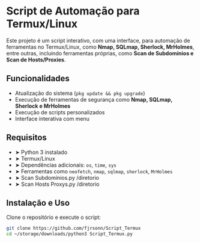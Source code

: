 # Script de Automação para Termux/Linux

Este projeto é um script interativo, com uma interface, para automação de ferramentas no Termux/Linux, como **Nmap, SQLmap, Sherlock, MrHolmes**, entre outras, incluindo ferramentas próprias, como **Scan de Subdomínios e Scan de Hosts/Proxies**.

## Funcionalidades
- Atualização do sistema (`pkg update && pkg upgrade`)
- Execução de ferramentas de segurança como **Nmap, SQLmap, Sherlock e MrHolmes**
- Execução de scripts personalizados
- Interface interativa com menu

## Requisitos
- ➤ Python 3 instalado
- ➤ Termux/Linux
- ➤ Dependências adicionais: `os`, `time`, `sys`
- ➤ Ferramentas como `neofetch`, `nmap`, `sqlmap`, `sherlock`, `MrHolmes`
- ➤ Scan Subdomínios.py /diretorio 
- ➤ Scan Hosts Proxys.py /diretorio 

## Instalação e Uso
Clone o repositório e execute o script:

```bash
git clone https://github.com/fjrsonn/Script_Termux
cd ~/storage/downloads/python3 Script_Termux.py
